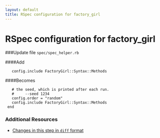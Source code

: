 ```yaml
---
layout: default
title: RSpec configuration for factory_girl
---
```


<h1 id="main">RSpec configuration for factory_girl</h1>

###Update file `spec/spec_helper.rb`

####Add
```
   config.include FactoryGirl::Syntax::Methods
```


####Becomes
```
   # the seed, which is printed after each run.
   #     --seed 1234
   config.order = "random"
   config.include FactoryGirl::Syntax::Methods
 end

```



### Additional Resources

* [Changes in this step in `diff` format](https://github.com/software-academy/rails_getting_started_bdd/commit/00e00b9a3b7ed0c54b79d4052b63abb9090706f7)

